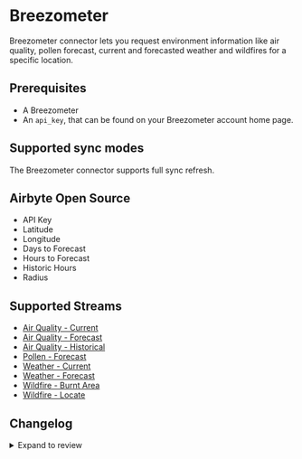 # Breezometer

Breezometer connector lets you request environment information like air quality, pollen forecast, current and forecasted weather and wildfires for a specific location.

## Prerequisites

- A Breezometer
- An `api_key`, that can be found on your Breezometer account home page.

## Supported sync modes

The Breezometer connector supports full sync refresh.

## Airbyte Open Source

- API Key
- Latitude
- Longitude
- Days to Forecast
- Hours to Forecast
- Historic Hours
- Radius

## Supported Streams

- [Air Quality - Current](https://docs.breezometer.com/api-documentation/air-quality-api/v2/#current-conditions)
- [Air Quality - Forecast](https://docs.breezometer.com/api-documentation/air-quality-api/v2/#hourly-forecast)
- [Air Quality - Historical](https://docs.breezometer.com/api-documentation/air-quality-api/v2/#hourly-history)
- [Pollen - Forecast](https://docs.breezometer.com/api-documentation/pollen-api/v2/#daily-forecast)
- [Weather - Current](https://docs.breezometer.com/api-documentation/weather-api/v1/#current-conditions)
- [Weather - Forecast](https://docs.breezometer.com/api-documentation/weather-api/v1/#hourly-forecast)
- [Wildfire - Burnt Area](https://docs.breezometer.com/api-documentation/wildfire-tracker-api/v1/#burnt-area-api)
- [Wildfire - Locate](https://docs.breezometer.com/api-documentation/wildfire-tracker-api/v1/#current-conditions)

## Changelog

<details>
  <summary>Expand to review</summary>

| Version | Date       | Pull Request                                             | Subject                                     |
| :------ | :--------- | :------------------------------------------------------- | :------------------------------------------ |
| 0.2.25 | 2025-07-26 | [60676](https://github.com/airbytehq/airbyte/pull/60676) | Update dependencies |
| 0.2.24 | 2025-05-10 | [59868](https://github.com/airbytehq/airbyte/pull/59868) | Update dependencies |
| 0.2.23 | 2025-05-03 | [59319](https://github.com/airbytehq/airbyte/pull/59319) | Update dependencies |
| 0.2.22 | 2025-04-26 | [58734](https://github.com/airbytehq/airbyte/pull/58734) | Update dependencies |
| 0.2.21 | 2025-04-19 | [58255](https://github.com/airbytehq/airbyte/pull/58255) | Update dependencies |
| 0.2.20 | 2025-04-12 | [57640](https://github.com/airbytehq/airbyte/pull/57640) | Update dependencies |
| 0.2.19 | 2025-04-05 | [57179](https://github.com/airbytehq/airbyte/pull/57179) | Update dependencies |
| 0.2.18 | 2025-03-29 | [56555](https://github.com/airbytehq/airbyte/pull/56555) | Update dependencies |
| 0.2.17 | 2025-03-22 | [56113](https://github.com/airbytehq/airbyte/pull/56113) | Update dependencies |
| 0.2.16 | 2025-03-08 | [55389](https://github.com/airbytehq/airbyte/pull/55389) | Update dependencies |
| 0.2.15 | 2025-03-01 | [54884](https://github.com/airbytehq/airbyte/pull/54884) | Update dependencies |
| 0.2.14 | 2025-02-22 | [54277](https://github.com/airbytehq/airbyte/pull/54277) | Update dependencies |
| 0.2.13 | 2025-02-15 | [53931](https://github.com/airbytehq/airbyte/pull/53931) | Update dependencies |
| 0.2.12 | 2025-02-08 | [52936](https://github.com/airbytehq/airbyte/pull/52936) | Update dependencies |
| 0.2.11 | 2025-01-25 | [52160](https://github.com/airbytehq/airbyte/pull/52160) | Update dependencies |
| 0.2.10 | 2025-01-18 | [51747](https://github.com/airbytehq/airbyte/pull/51747) | Update dependencies |
| 0.2.9 | 2025-01-11 | [51250](https://github.com/airbytehq/airbyte/pull/51250) | Update dependencies |
| 0.2.8 | 2024-12-28 | [50488](https://github.com/airbytehq/airbyte/pull/50488) | Update dependencies |
| 0.2.7 | 2024-12-21 | [50219](https://github.com/airbytehq/airbyte/pull/50219) | Update dependencies |
| 0.2.6 | 2024-12-14 | [49559](https://github.com/airbytehq/airbyte/pull/49559) | Update dependencies |
| 0.2.5 | 2024-12-12 | [49280](https://github.com/airbytehq/airbyte/pull/49280) | Update dependencies |
| 0.2.4 | 2024-12-11 | [48902](https://github.com/airbytehq/airbyte/pull/48902) | Starting with this version, the Docker image is now rootless. Please note that this and future versions will not be compatible with Airbyte versions earlier than 0.64 |
| 0.2.3 | 2024-11-04 | [48260](https://github.com/airbytehq/airbyte/pull/48260) | Update dependencies |
| 0.2.2 | 2024-10-29 | [47882](https://github.com/airbytehq/airbyte/pull/47882) | Update dependencies |
| 0.2.1 | 2024-10-28 | [43777](https://github.com/airbytehq/airbyte/pull/43777) | Update dependencies |
| 0.2.0 | 2024-08-22 | [44563](https://github.com/airbytehq/airbyte/pull/44563) | Refactor connector to manifest-only format |
| 0.1.1 | 2024-05-21 | [38529](https://github.com/airbytehq/airbyte/pull/38529) | [autopull] base image + poetry + up_to_date |
| 0.1.0 | 2022-10-29 | [18650](https://github.com/airbytehq/airbyte/pull/18650) | Initial version/release of the connector. |

</details>
